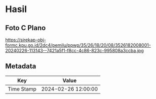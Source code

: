 # Hasil

## Foto C Plano

https://sirekap-obj-formc.kpu.go.id/2dc4/pemilu/ppwp/35/26/18/20/08/3526182008001-20240226-113143--7421a5f1-f8cc-4c86-823c-995808a3ccba.jpg


## Metadata

| Key        | Value               |
| ---------- | ------------------- |
| Time Stamp | 2024-02-26 12:00:00 |




